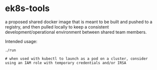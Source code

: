 # ek8s-tools

a proposed shared docker image that is meant to be built and pushed to a registry, and then pulled locally to keep a consistent development/operational environment between shared team members.

Intended usage:
```
./run

# when used with kubectl to launch as a pod on a cluster, consider using an IAM role with temporary credentials and/or IRSA
```
